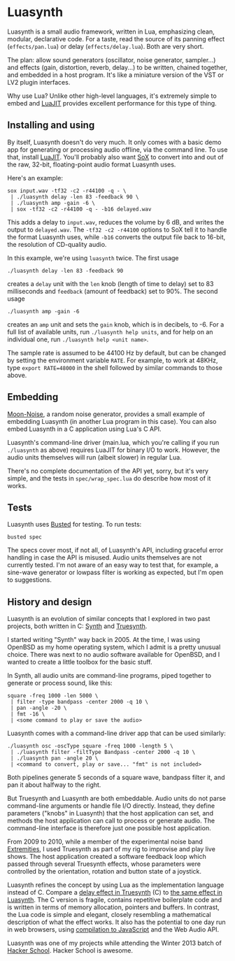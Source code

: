 # Luasynth

Luasynth is a small audio framework, written in Lua, emphasizing
clean, modular, declarative code. For a taste, read the source of its
panning effect (`effects/pan.lua`) or delay (`effects/delay.lua`).
Both are very short.

The plan: allow sound generators (oscillator, noise generator,
sampler...) and effects (gain, distortion, reverb, delay...) to be
written, chained together, and embedded in a host program. It's like a
miniature version of the VST or LV2 plugin interfaces.

Why use Lua? Unlike other high-level languages, it's extremely simple
to embed and [LuaJIT](http://luajit.org/) provides excellent
performance for this type of thing.


## Installing and using

By itself, Luasynth doesn't do very much. It only comes with a basic
demo app for generating or processing audio offline, via the command
line. To use that, install [LuaJIT](http://luajit.org/). You'll
probably also want [SoX](http://sox.sourceforge.net/) to convert into
and out of the raw, 32-bit, floating-point audio format Luasynth uses.

Here's an example:

    sox input.wav -tf32 -c2 -r44100 -q - \
     | ./luasynth delay -len 83 -feedback 90 \
     | ./luasynth amp -gain -6 \
     | sox -tf32 -c2 -r44100 -q - -b16 delayed.wav

This adds a delay to `input.wav`, reduces the volume by 6 dB, and
writes the output to `delayed.wav`. The `-tf32 -c2 -r44100` options to
SoX tell it to handle the format Luasynth uses, while `-b16` converts
the output file back to 16-bit, the resolution of CD-quality audio.

In this example, we're using `luasynth` twice. The first usage

    ./luasynth delay -len 83 -feedback 90

creates a `delay` unit with the `len` knob (length of time to
delay) set to 83 milliseconds and `feedback` (amount of feedback) set
to 90%. The second usage

    ./luasynth amp -gain -6

creates an `amp` unit and sets the `gain` knob, which is in
decibels, to -6. For a full list of available units, run `./luasynth
help units`, and for help on an individual one, run `./luasynth help
<unit name>`.

The sample rate is assumed to be 44100 Hz by default, but can be
changed by setting the environment variable `RATE`. For example, to
work at 48KHz, type `export RATE=48000` in the shell followed by
similar commands to those above.


## Embedding

[Moon-Noise](https://github.com/graue/moon-noise), a random noise
generator, provides a small example of embedding Luasynth (in another
Lua program in this case). You can also embed Luasynth in a C
application using Lua's C API.

Luasynth's command-line driver (main.lua, which you're calling if you
run `./luasynth` as above) requires LuaJIT for binary I/O to work.
However, the audio units themselves will run (albeit slower) in
regular Lua.

There's no complete documentation of the API yet, sorry, but it's very
simple, and the tests in `spec/wrap_spec.lua` do describe how most of
it works.


## Tests

Luasynth uses [Busted](http://olivinelabs.com/busted/) for testing.
To run tests:

    busted spec

The specs cover most, if not all, of Luasynth's API, including
graceful error handling in case the API is misused. Audio units
themselves are not currently tested. I'm not aware of an easy way to
test that, for example, a sine-wave generator or lowpass filter is
working as expected, but I'm open to suggestions.


## History and design

Luasynth is an evolution of similar concepts that I explored in two
past projects, both written in C:
[Synth](https://github.com/graue/synth) and
[Truesynth](https://github.com/graue/truesynth).

I started writing "Synth" way back in 2005. At the time, I was using
OpenBSD as my home operating system, which I admit is a pretty unusual
choice. There was next to no audio software available for OpenBSD, and
I wanted to create a little toolbox for the basic stuff.

In Synth, all audio units are command-line programs, piped together to
generate or process sound, like this:

    square -freq 1000 -len 5000 \
     | filter -type bandpass -center 2000 -q 10 \
     | pan -angle -20 \
     | fmt -16 \
     | <some command to play or save the audio>

Luasynth comes with a command-line driver app that can be used
similarly:

    ./luasynth osc -oscType square -freq 1000 -length 5 \
     | ./luasynth filter -filtType Bandpass -center 2000 -q 10 \
     | ./luasynth pan -angle 20 \
     | <command to convert, play or save... "fmt" is not included>

Both pipelines generate 5 seconds of a square wave, bandpass filter
it, and pan it about halfway to the right.

But Truesynth and Luasynth are both embeddable. Audio units do not
parse command-line arguments or handle file I/O directly. Instead,
they define parameters ("knobs" in Luasynth) that the host application
can set, and methods the host application can call to process or
generate audio. The command-line interface is therefore just one
possible host application.

From 2009 to 2010, while a member of the experimental noise band
[Extremities](http://extremitiesnoise.bandcamp.com/), I used Truesynth
as part of my rig to improvise and play live shows. The host
application created a software feedback loop which passed through
several Truesynth effects, whose parameters were controlled by the
orientation, rotation and button state of a joystick.

Luasynth refines the concept by using Lua as the implementation
language instead of C. Compare a [delay effect in
Truesynth](https://github.com/graue/truesynth/blob/master/effects/delay.c)
(C) to [the same effect in
Luasynth](https://github.com/graue/luasynth/blob/master/effects/delay.lua).
The C version is fragile, contains repetitive boilerplate code and is
written in terms of memory allocation, pointers and buffers. In
contrast, the Lua code is simple and elegant, closely resembling a
mathematical description of what the effect works. It also has the
potential to one day run in web browsers, using [compilation to
JavaScript](https://github.com/mherkender/lua.js) and the Web Audio
API.

Luasynth was one of my projects while attending the Winter 2013 batch
of [Hacker School](https://www.hackerschool.com/). Hacker School is
awesome.
